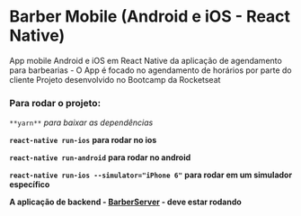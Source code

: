 # Barber Mobile (Android e iOS - React Native)

App mobile Android e iOS em React Native da aplicação de agendamento para barbearias - O App é focado no agendamento de horários por parte do cliente
Projeto desenvolvido no Bootcamp da Rocketseat

<!-- ![Imagem do App barber Mobile Rodando](https://raw.githubusercontent.com/mayconfrancisco/barber-mobile/master/imgs/barber-mobile.gif) -->


### Para rodar o projeto:

`**yarn**` _para baixar as dependências_

**`react-native run-ios`** __para rodar no ios__

**`react-native run-android`** __para rodar no android__

**`react-native run-ios --simulator="iPhone 6"`** __para rodar em um simulador específico__

__A aplicação de backend - [BarberServer](https://github.com/mayconfrancisco/barber-server) - deve estar rodando__
